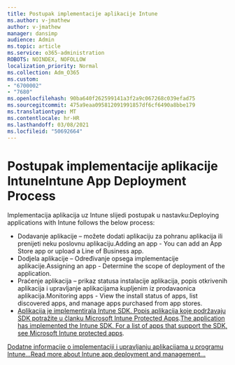 ```yaml
---
title: Postupak implementacije aplikacije Intune
ms.author: v-jmathew
author: v-jmathew
manager: dansimp
audience: Admin
ms.topic: article
ms.service: o365-administration
ROBOTS: NOINDEX, NOFOLLOW
localization_priority: Normal
ms.collection: Adm_O365
ms.custom:
- "6700002"
- "7680"
ms.openlocfilehash: 90ba640f262599141a3f2a9c067268c039efad75
ms.sourcegitcommit: 475a9eaa095812091991857df6cf6490a8bbe179
ms.translationtype: MT
ms.contentlocale: hr-HR
ms.lasthandoff: 03/08/2021
ms.locfileid: "50692664"
---
```

# <a name="intune-app-deployment-process"></a><span data-ttu-id="dca56-102">Postupak implementacije aplikacije Intune</span><span class="sxs-lookup"><span data-stu-id="dca56-102">Intune App Deployment Process</span></span>

<span data-ttu-id="dca56-103">Implementacija aplikacija uz Intune slijedi postupak u nastavku:</span><span class="sxs-lookup"><span data-stu-id="dca56-103">Deploying applications with Intune follows the below process:</span></span>

- <span data-ttu-id="dca56-104">Dodavanje aplikacije – možete dodati aplikaciju za pohranu aplikacija ili prenijeti neku poslovnu aplikaciju.</span><span class="sxs-lookup"><span data-stu-id="dca56-104">Adding an app - You can add an App Store app or upload a Line of Business app.</span></span>
- <span data-ttu-id="dca56-105">Dodjela aplikacije – Određivanje opsega implementacije aplikacije.</span><span class="sxs-lookup"><span data-stu-id="dca56-105">Assigning an app - Determine the scope of deployment of the application.</span></span>
- <span data-ttu-id="dca56-106">Praćenje aplikacija – prikaz statusa instalacije aplikacija, popis otkrivenih aplikacija i upravljanje aplikacijama kupljenim iz prodavaonica aplikacija.</span><span class="sxs-lookup"><span data-stu-id="dca56-106">Monitoring apps - View the install status of apps, list discovered apps, and manage apps purchased from app stores.</span></span>
- <span data-ttu-id="dca56-107">[Aplikacija je implementirala Intune SDK. Popis aplikacija koje podržavaju SDK potražite u članku Microsoft Intune Protected Apps](https://docs.microsoft.com/mem/intune/apps/apps-supported-intune-apps).</span><span class="sxs-lookup"><span data-stu-id="dca56-107">[The application has implemented the Intune SDK. For a list of apps that support the SDK, see Microsoft Intune protected apps](https://docs.microsoft.com/mem/intune/apps/apps-supported-intune-apps).</span></span>

[<span data-ttu-id="dca56-108">Dodatne informacije o implementaciji i upravljanju aplikacijama u programu Intune...</span><span class="sxs-lookup"><span data-stu-id="dca56-108">Read more about Intune app deployment and management...</span></span>](https://docs.microsoft.com/mem/intune/apps/app-management)

